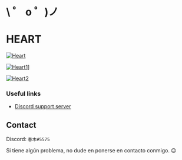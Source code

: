\ ゜ o ゜)ノ 
=====================
# HEART

[![Heart](https://cdn.Heart.bot/tutorial/docs-top.png)](https://nadeko.bot/)  
  
[![Heart1](https://media.giphy.com/media/EcAYL5KWnbXyyIAP1B/giphy.gif)](https://discord.gg/Ef2a6s5BKc)]
 
[![Heart2](https://cdn.Heart.bot/tutorial/docs-bot.png)](https://nadeko.bot/commands)

### Useful links
- [Discord support server](https://discord.gg/Ef2a6s5BKc)


## Contact
Discord: `春木#5575`

Si tiene algún problema, no dude en ponerse en contacto conmigo. 😉
